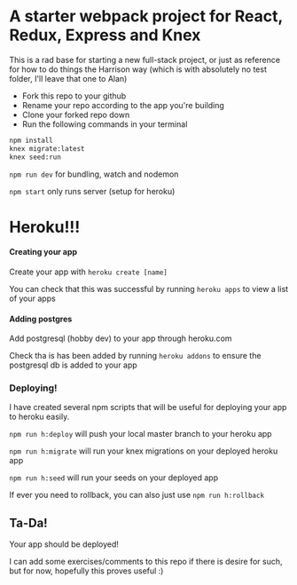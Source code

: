 # A starter webpack project for React, Redux, Express and Knex

This is a rad base for starting a new full-stack project, or just as reference for how to do things the Harrison way (which is with absolutely no test folder, I'll leave that one to Alan)

* Fork this repo to your github
* Rename your repo according to the app you're building
* Clone your forked repo down
* Run the following commands in your terminal

```sh
npm install
knex migrate:latest
knex seed:run

```

  `npm run dev` for bundling, watch and nodemon

  `npm start` only runs server (setup for heroku)


# Heroku!!!

#### Creating your app

Create your app with `heroku create [name]`

You can check that this was successful by running `heroku apps` to view a list of your apps


#### Adding postgres

Add postgresql (hobby dev) to your app through heroku.com

Check tha is has been added by running `heroku addons` to ensure the postgresql db is added to your app


### Deploying!

I have created several npm scripts that will be useful for deploying your app to heroku easily.

`npm run h:deploy` will push your local master branch to your heroku app

`npm run h:migrate` will run your knex migrations on your deployed heroku app

`npm run h:seed` will run your seeds on your deployed app

If ever you need to rollback, you can also just use `npm run h:rollback`


## Ta-Da!
Your app should be deployed!

I can add some exercises/comments to this repo if there is desire for such, but for now, hopefully this proves useful :)
